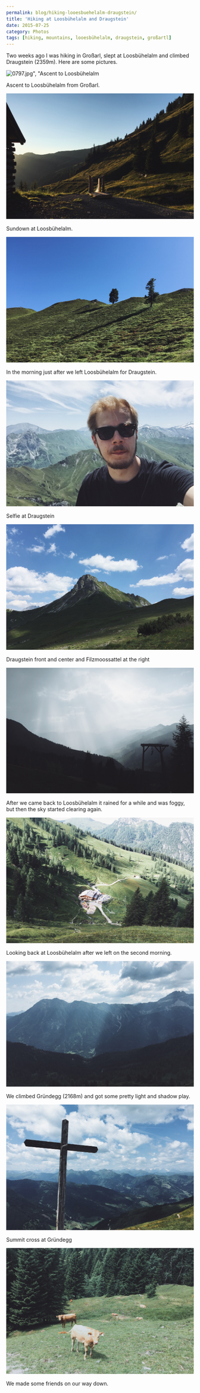 ```yaml
---
permalink: blog/hiking-looesbuehelalm-draugstein/
title: 'Hiking at Loosbühelalm and Draugstein'
date: 2015-07-25
category: Photos
tags: [hiking, mountains, looesbühelalm, draugstein, großartl]
---
```


Two weeks ago I was hiking in Großarl, slept at Loosbühelalm and climbed Draugstein (2359m). Here are some pictures.

![0797.jpg", "Ascent to Loosbühelalm](/2015-07-25-hiking-loosbuehelalm-draugstein/)

Ascent to Loosbühelalm from Großarl.

![Sundown at Loosbühelalm](/blog/2015-07-25-hiking-loosbuehelalm-draugstein/IMG_0801.jpg)

Sundown at Loosbühelalm.

![On the way from Loosbühelalm to Draugstein](/blog/2015-07-25-hiking-loosbuehelalm-draugstein/IMG_0802.jpg)

In the morning just after we left Loosbühelalm for Draugstein.

![Selfie at Draugstein](/blog/2015-07-25-hiking-loosbuehelalm-draugstein/IMG_0805.jpg)

Selfie at Draugstein

![Draugstein, taken at Filzmoossattel](/blog/2015-07-25-hiking-loosbuehelalm-draugstein/IMG_0807.jpg)

Draugstein front and center and Filzmoossattel at the right

![Foggy view from Loosbühelalm](/blog/2015-07-25-hiking-loosbuehelalm-draugstein/IMG_0810.jpg)

After we came back to Loosbühelalm it rained for a while and was foggy, but then the sky started clearing again.

![Loosbühelalm from above](/blog/2015-07-25-hiking-loosbuehelalm-draugstein/IMG_0812.jpg)

Looking back at Loosbühelalm after we left on the second morning.

![View from Gründegg](/blog/2015-07-25-hiking-loosbuehelalm-draugstein/IMG_0815.jpg)

We climbed Gründegg (2168m) and got some pretty light and shadow play.

![Summit cross at Gründegg](/blog/2015-07-25-hiking-loosbuehelalm-draugstein/IMG_0819.jpg)

Summit cross at Gründegg

![Cows on the way down](/blog/2015-07-25-hiking-loosbuehelalm-draugstein/IMG_0829.jpg)

We made some friends on our way down.
